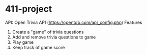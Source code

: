 # 411-project

API: Open Trivia API (https://opentdb.com/api_config.php)
Features
1. Create a "game" of trivia questions
2. Add and remove trivia questions to game
3. Play game
4. Keep track of game score
